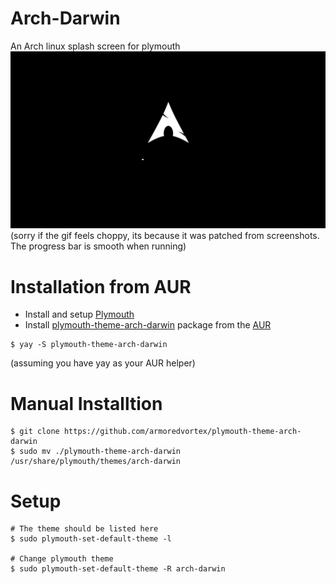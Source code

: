 # **Arch-Darwin**
An Arch linux splash screen for plymouth
<img src="./arch-darwin.gif" alt="arch-darwin">
(sorry if the gif feels choppy, its because it was patched from screenshots. The progress bar is smooth when running)

# Installation from AUR
- Install and setup [Plymouth](https://wiki.archlinux.org/title/plymouth)
- Install [plymouth-theme-arch-darwin](https://aur.archlinux.org/packages/plymouth-theme-arch-darwin) package from the [AUR](https://aur.archlinux.org)
```
$ yay -S plymouth-theme-arch-darwin
```
(assuming you have yay as your AUR helper)

# Manual Installtion
```
$ git clone https://github.com/armoredvortex/plymouth-theme-arch-darwin
$ sudo mv ./plymouth-theme-arch-darwin /usr/share/plymouth/themes/arch-darwin
```
# Setup
```
# The theme should be listed here
$ sudo plymouth-set-default-theme -l

# Change plymouth theme
$ sudo plymouth-set-default-theme -R arch-darwin
```
